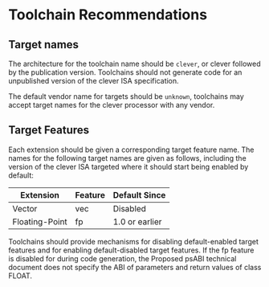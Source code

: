 # Toolchain Recommendations

## Target names

The architecture for the toolchain name should be `clever`, or clever followed by the publication version. 
Toolchains should not generate code for an unpublished version of the clever ISA specification.

The default vendor name for targets should be `unknown`, toolchains may accept target names for the clever processor with any vendor.

## Target Features

Each extension should be given a corresponding target feature name. The names for the following target names are given as follows, including the version of the clever ISA targeted where it should start being enabled by default:

|  Extension    | Feature | Default Since |
|---------------|---------|---------------|
| Vector        | vec     | Disabled      |
| Floating-Point| fp      | 1.0 or earlier|


Toolchains should provide mechanisms for disabling default-enabled target features and for enabling default-disabled target features. 
If the fp feature is disabled for during code generation, the Proposed psABI technical document does not specify the ABI of parameters and return values of class FLOAT.
